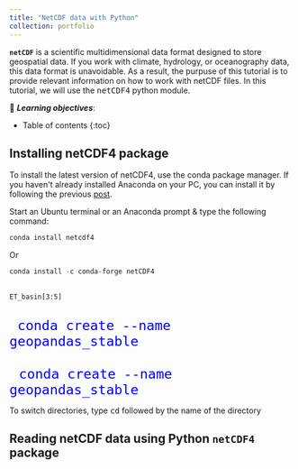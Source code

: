 ```yaml
---
title: "NetCDF data with Python"
collection: portfolio
---
```


**`netCDF`** is a scientific multidimensional data format designed to store geospatial data. If you work with climate, hydrology, or oceanography data, this data format is unavoidable. As a result, the purpuse of this tutorial is to provide relevant information on how to work with netCDF files. In this tutorial, we will use the <kbd>netCDF4</kbd> python module.

📖 _**Learning objectives**_:
* Table of contents
{:toc}

## Installing netCDF4 package

To install the latest version of netCDF4, use the conda package manager. If you haven't already  installed Anaconda on your PC, you can install it by following the previous <a href="https://yonsci.github.io/yon_academic//portfolio/portfolio-2/" target="_top">post</a>.  </div> <br> 

Start an Ubuntu terminal or an Anaconda prompt & type the following command:

 ``` python
conda install netcdf4
  ```
Or

``` python
conda install -c conda-forge netCDF4
```

<div class="language-python highlighter-rouge">
<div class="highlight">
<pre class="highlight">
<code>
<span style="font-size: 200% color:#0000ff">ET_basin[3:5]</span> </code> </pre>
</div>
</div> 

<div class="language-python highlighter-rouge">
 <div class="highlight">
  <pre class="highlight">
  <code>
  <span style="font-size: 200%;color:#0000ff">conda create --name geopandas_stable</span> 
</code>
</pre>
</div>
</div>

<div class="language-python highlighter-rouge">
 <div class="highlight">
  <pre class="highlight">
  <code><span style="font-size: 200%;color:#0000ff">conda create --name geopandas_stable</span></code></pre>
</div>
</div>

To switch directories, type <kbd>cd</kbd> followed by the name of the directory


## Reading netCDF data using Python `netCDF4` package
